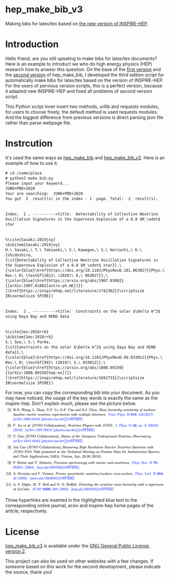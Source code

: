 # hep_make_bib_v3
Making bibs for latex/tex based on [the new version of INSPIRE-HEP](https://inspirehep.net/).

# Introduction
Hello friend, are you still upseting to make bibs for latex/tex documents? Here is an example to introduct we who do high energy physics (HEP) research how to anwesr this question. On the base of the [first version](https://github.com/ElonSteveWang/hep_make_bib) and the [second version](https://github.com/ElonSteveWang/hep_make_bib) of  hep_make_bib, I developed the third edition script for automatically make bibs for latex/tex based on the version of INSPIRE-HEP. For the users of pervious version scripts, this is a perfect version, bacause it adapted new INSPIRE-HEP and fixed all problems of second version script. 

This Python script inner insert two methods, urllib and requests modules, for users to choose freely, the default method is used requests modules. And the biggest difference from previous versions is direct parsing json file rather than parse webpage file. 

# Instrcution

It's used the same ways as [hep_make_bib](https://github.com/ElonSteveWang/hep_make_bib) and [hep_make_bib_v2](https://github.com/ElonSteveWang/hep_make_bib_v2). Here is an example of how to use it.

```
# cd /some/place 
# python3 make_bib.py
Please input your keyword...
JUNO+PRD+2020
Your are searching:  JUNO+PRD+2020
You got  2  result(s) in the index - 1  page. Total:  2  result(s).


Index.  1 , ---------->title:  Detectability of Collective Neutrino Oscillation Signatures in the Supernova Explosion of a 8.8 $M_\odot$ star


%\cite{Sasaki:2019jny}
\bibitem{Sasaki:2019jny}
H.\ Sasaki,\ T.\ Takiwaki,\ S.\ Kawagoe,\ S.\ Horiuchi,\ K.\ Ishidoshiro,
{\it{Detectability of Collective Neutrino Oscillation Signatures in the Supernova Explosion of a 8.8 $M_\odot$ star}},\ {\color{blue}\href{https://doi.org/10.1103/PhysRevD.101.063027}{Phys.\ Rev.\ D\ \textbf{101}\ (2020)\ 6,\ 063027}},\ {\color{blue}\href{https://arxiv.org/abs/1907.01002}{[arXiv:1907.01002[astro-ph.HE]]}}[\href{https://inspirehep.net/literature/1742362}{\scriptsize IN\normalsize SPIRE}]


Index.  2 , ---------->title:  Constraints on the solar $\Delta m^2$ using Daya Bay and RENO data


%\cite{Seo:2018rrb}
\bibitem{Seo:2018rrb}
S.\ Seo,\ S.\ Parke,
{\it{Constraints on the solar $\Delta m^2$ using Daya Bay and RENO data}},\ {\color{blue}\href{https://doi.org/10.1103/PhysRevD.99.033012}{Phys.\ Rev.\ D\ \textbf{99}\ (2019)\ 3,\ 033012}},\ {\color{blue}\href{https://arxiv.org/abs/1808.09150}{[arXiv:1808.09150[hep-ex]]}}[\href{https://inspirehep.net/literature/1691733}{\scriptsize IN\normalsize SPIRE}]
```

For now, you can copy the corresponding bib into your document. As you may have noticed, the usage of the key words is exactly the same as the inspire-hep. Don't explain much, please see the picture below.![example](https://github.com/ElonSteveWang/hep_make_bib/blob/master/example.png) Three hyperlinks are inserted in the highlighted blue text to the corresponding online journal, arxiv and inspire-hep home pages of the article, respectively.

# License
[hep_make_bib_v3](https://github.com/ElonSteveWang/hep_make_bib_v3) is available under the [GNU General Public License, version 2](http://www.gnu.org/licenses/old-licenses/gpl-2.0.html).

This project can also be used on other websites with a few changes. If someone based on this work for the second development, please indicate the source, thank you!
